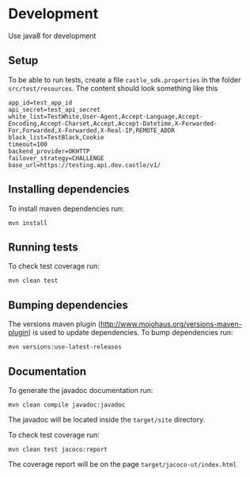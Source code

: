 # Development

Use java8 for development

## Setup

To be able to run tests, create a file `castle_sdk.properties` in the folder `src/test/resources`. The content should look something like this

	app_id=test_app_id
	api_secret=test_api_secret
	white_list=TestWhite,User-Agent,Accept-Language,Accept-Encoding,Accept-Charset,Accept,Accept-Datetime,X-Forwarded-For,Forwarded,X-Forwarded,X-Real-IP,REMOTE_ADDR
	black_list=TestBlack,Cookie
	timeout=100
	backend_provider=OKHTTP
	failover_strategy=CHALLENGE
	base_url=https://testing.api.dev.castle/v1/

## Installing dependencies

To install maven dependencies run:
	
	mvn install

## Running tests

To check test coverage run:

    mvn clean test
    
## Bumping dependencies

The versions maven plugin (http://www.mojohaus.org/versions-maven-plugin) is used to update dependencies. To bump dependencies run:

	mvn versions:use-latest-releases

## Documentation

To generate the javadoc documentation run:

    mvn clean compile javadoc:javadoc

The javadoc will be located inside the `target/site` directory.

To check test coverage run:

    mvn clean test jacoco:report

The coverage report will be on the page `target/jacoco-ut/index.html`
